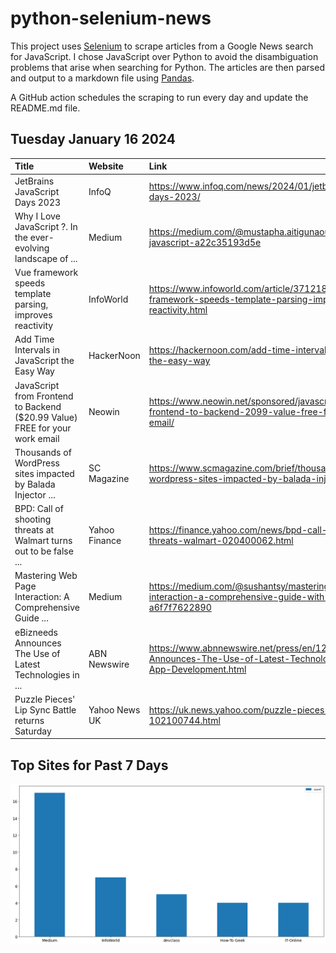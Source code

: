 # python-selenium-news

This project uses [Selenium](https://www.seleniumhq.org/) to scrape articles from a Google News search for JavaScript.
I chose JavaScript over Python to avoid the disambiguation problems that arise when searching for Python.
The articles are then parsed and output to a markdown file using [Pandas](https://pandas.pydata.org/).

A GitHub action schedules the scraping to run every day and update the README.md file.

## Tuesday January 16 2024


| Title                                                                       | Website       | Link                                                                                                                          |
|:----------------------------------------------------------------------------|:--------------|:------------------------------------------------------------------------------------------------------------------------------|
| JetBrains JavaScript Days 2023                                              | InfoQ         | https://www.infoq.com/news/2024/01/jetbrains-javascript-days-2023/                                                            |
| Why I Love JavaScript ?. In the ever-evolving landscape of ...              | Medium        | https://medium.com/@mustapha.aitigunaoun/why-i-love-javascript-a22c35193d5e                                                   |
| Vue framework speeds template parsing, improves reactivity                  | InfoWorld     | https://www.infoworld.com/article/3712182/vue-framework-speeds-template-parsing-improves-reactivity.html                      |
| Add Time Intervals in JavaScript the Easy Way                               | HackerNoon    | https://hackernoon.com/add-time-intervals-in-javascript-the-easy-way                                                          |
| JavaScript from Frontend to Backend ($20.99 Value) FREE for your work email | Neowin        | https://www.neowin.net/sponsored/javascript-from-frontend-to-backend-2099-value-free-for-your-work-email/                     |
| Thousands of WordPress sites impacted by Balada Injector ...                | SC Magazine   | https://www.scmagazine.com/brief/thousands-of-wordpress-sites-impacted-by-balada-injector-campaign                            |
| BPD: Call of shooting threats at Walmart turns out to be false ...          | Yahoo Finance | https://finance.yahoo.com/news/bpd-call-shooting-threats-walmart-020400062.html                                               |
| Mastering Web Page Interaction: A Comprehensive Guide ...                   | Medium        | https://medium.com/@sushantsy/mastering-web-page-interaction-a-comprehensive-guide-with-examples-a6f7f7622890                 |
| eBizneeds Announces The Use of Latest Technologies in ...                   | ABN Newswire  | https://www.abnnewswire.net/press/en/122897/eBizneeds-Announces-The-Use-of-Latest-Technologies-in-Mobile-App-Development.html |
| Puzzle Pieces' Lip Sync Battle returns Saturday                             | Yahoo News UK | https://uk.news.yahoo.com/puzzle-pieces-lip-sync-battle-102100744.html                                                        |
## Top Sites for Past 7 Days

![Graph of Top Sites](https://raw.githubusercontent.com/dan-mba/python-selenium-news/main/last-week.png)
